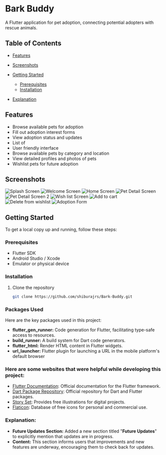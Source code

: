 # Bark Buddy

A Flutter application for pet adoption, connecting potential adopters with rescue animals.

## Table of Contents

- [Features](#features)
- [Screenshots](#screenshots)
- [Getting Started](#getting-started)
    - [Prerequisites](#prerequisites)
    - [Installation](#installation)

- [Explanation](#explanation)

## Features

- Browse available pets for adoption
- Fill out adoption interest forms
- View adoption status and updates
- List of
- User friendly interface
- Browse available pets by category and location
- View detailed profiles and photos of pets
- Wishlist pets for future adoption

## Screenshots

![Splash Screen](assets/images/screenshots/splashscreen.png)
![Welcome Screen](assets/images/screenshots/welcomeScreen.png)
![Home Screen](assets/images/screenshots/homepage.png)
![Pet Detail Screen](assets/images/screenshots/petdetailPage.png)
![Pet Detail Screen 2](assets/images/screenshots/petDetail2.png)
![Wish list Screen](assets/images/screenshots/wishlist.png)
![Add to cart](assets/images/screenshots/addToCart.png)
![Delete from wishlist](assets/images/screenshots/deleteFromWishlist.png)
![Adoption Form](assets/images/screenshots/adoptonIntrestForm.png)

## Getting Started

To get a local copy up and running, follow these steps:

### Prerequisites

- Flutter SDK
- Android Studio / Xcode
- Emulator or physical device

### Installation

1. Clone the repository
   ```bash
   git clone https://github.com/shiburajrs/Bark-Buddy.git

### Packages Used

Here are the key packages used in this project:

- **flutter_gen_runner:** Code generation for Flutter, facilitating type-safe access to resources.
- **build_runner:** A build system for Dart code generators.
- **flutter_html:** Render HTML content in Flutter widgets.
- **url_launcher:** Flutter plugin for launching a URL in the mobile platform's default browser

### Here are some websites that were helpful while developing this project:

- [Flutter Documentation](https://flutter.dev/docs): Official documentation for the Flutter framework.
- [Dart Package Repository](https://pub.dev): Official repository for Dart and Flutter packages.
- [Story Set](https://storyset.com/): Provides free illustrations for digital projects.
- [Flaticon](https://www.flaticon.com/): Database of free icons for personal and commercial use.



### Explanation:

- **Future Updates Section:** Added a new section titled "**Future Updates**" to explicitly mention that updates are in progress.
- **Content:** This section informs users that improvements and new features are underway, encouraging them to check back for updates.
